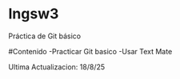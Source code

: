 # Ingsw3
Práctica de Git básico

#Contenido
-Practicar Git basico
-Usar Text Mate

Ultima Actualizacion: 18/8/25
